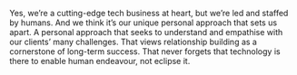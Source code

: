 Yes, we’re a cutting-edge tech business at heart, but we’re led and staffed by humans. And we think it’s our unique personal approach that sets us apart. A personal approach that seeks to understand and empathise with our clients’ many challenges. That views relationship building as a cornerstone of long-term success. That never forgets that technology is there to enable human endeavour, not eclipse it.
